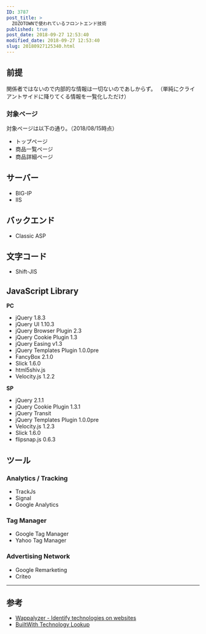 ```yaml
---
ID: 3787
post_title: >
  ZOZOTOWNで使われているフロントエンド技術
published: true
post_date: 2018-09-27 12:53:40
modified_date: 2018-09-27 12:53:40
slug: 20180927125340.html
---
```

<h2>前提</h2>

関係者ではないので内部的な情報は一切ないのであしからず。
（単純にクライアントサイドに降りてくる情報を一覧化しただけ）

<h3>対象ページ</h3>

対象ページは以下の通り。（2018/08/15時点）

<ul>
<li>トップページ</li>
<li>商品一覧ページ</li>
<li>商品詳細ページ</li>
</ul>

<h2>サーバー</h2>

<ul>
<li>BIG-IP</li>
<li>IIS</li>
</ul>

<h2>バックエンド</h2>

<ul>
<li>Classic ASP</li>
</ul>

<h2>文字コード</h2>

<ul>
<li>Shift-JIS</li>
</ul>

<h2>JavaScript Library</h2>

<strong>PC</strong>

<ul>
<li>jQuery 1.8.3</li>
<li>jQuery UI 1.10.3</li>
<li>jQuery Browser Plugin 2.3</li>
<li>jQuery Cookie Plugin 1.3</li>
<li>jQuery Easing v1.3</li>
<li>jQuery Templates Plugin 1.0.0pre</li>
<li>FancyBox 2.1.0</li>
<li>Slick 1.6.0</li>
<li>html5shiv.js</li>
<li>Velocity.js 1.2.2</li>
</ul>

<strong>SP</strong>

<ul>
<li>jQuery 2.1.1</li>
<li>jQuery Cookie Plugin 1.3.1</li>
<li>jQuery Transit </li>
<li>jQuery Templates Plugin 1.0.0pre</li>
<li>Velocity.js 1.2.3</li>
<li>Slick 1.6.0</li>
<li>flipsnap.js 0.6.3</li>
</ul>

<h2>ツール</h2>

<h3>Analytics / Tracking</h3>

<ul>
<li>TrackJs</li>
<li>Signal</li>
<li>Google Analytics</li>
</ul>

<h3>Tag Manager</h3>

<ul>
<li>Google Tag Manager</li>
<li>Yahoo Tag Manager</li>
</ul>

<h3>Advertising Network</h3>

<ul>
<li>Google Remarketing</li>
<li>Criteo</li>
</ul>

<hr />

<h2>参考</h2>

<ul>
<li><a href="https://www.wappalyzer.com/">Wappalyzer - Identify technologies on websites</a></li>
<li><a href="https://builtwith.com/">BuiltWith Technology Lookup</a></li>
</ul>